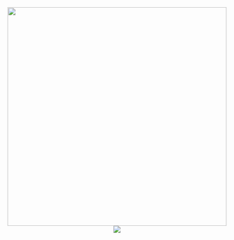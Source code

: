 <div id="header" align="center">
  <img src="https://media.giphy.com/media/RbDKaczqWovIugyJmW/giphy.gif" width="500"/>
</div>
<div id ="badges" align="center">
  <a href ="https://www.linkedin.com/in/justin-coughenour-21055714a/">
    <img src="https://img.shields.io/badge/LinkedIn-blue?logo=linkedin&logoColor=white&style=for-the-badge">

</div>

